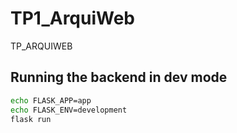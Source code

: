 # TP1_ArquiWeb
TP_ARQUIWEB

## Running the backend in dev mode

```bash
echo FLASK_APP=app
echo FLASK_ENV=development
flask run
```
